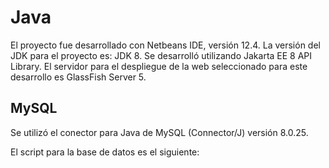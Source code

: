 # Java

El proyecto fue desarrollado con Netbeans IDE, versión 12.4.
La versión del JDK para el proyecto es: JDK 8.
Se desarrolló utilizando Jakarta EE 8 API Library.
El servidor para el despliegue de la web seleccionado para este desarrollo es GlassFish Server 5.

## MySQL

Se utilizó el conector para Java de MySQL (Connector/J) versión 8.0.25.

El script para la base de datos es el siguiente:


